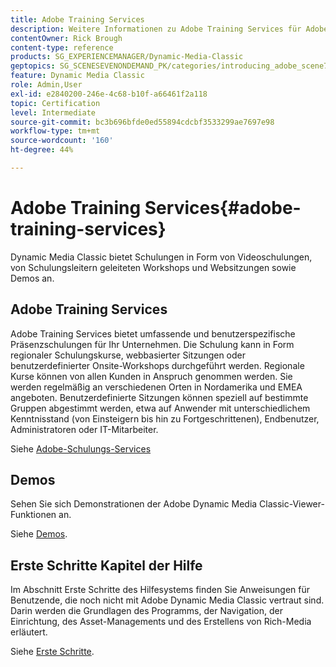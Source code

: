 ```yaml
---
title: Adobe Training Services
description: Weitere Informationen zu Adobe Training Services für Adobe Dynamic Media Classic.
contentOwner: Rick Brough
content-type: reference
products: SG_EXPERIENCEMANAGER/Dynamic-Media-Classic
geptopics: SG_SCENESEVENONDEMAND_PK/categories/introducing_adobe_scene7
feature: Dynamic Media Classic
role: Admin,User
exl-id: e2840200-246e-4c68-b10f-a66461f2a118
topic: Certification
level: Intermediate
source-git-commit: bc3b696bfde0ed55894cdcbf3533299ae7697e98
workflow-type: tm+mt
source-wordcount: '160'
ht-degree: 44%

---
```


# Adobe Training Services{#adobe-training-services}

Dynamic Media Classic bietet Schulungen in Form von Videoschulungen, von Schulungsleitern geleiteten Workshops und Websitzungen sowie Demos an.

## Adobe Training Services

Adobe Training Services bietet umfassende und benutzerspezifische Präsenzschulungen für Ihr Unternehmen. Die Schulung kann in Form regionaler Schulungskurse, webbasierter Sitzungen oder benutzerdefinierter Onsite-Workshops durchgeführt werden. Regionale Kurse können von allen Kunden in Anspruch genommen werden. Sie werden regelmäßig an verschiedenen Orten in Nordamerika und EMEA angeboten. Benutzerdefinierte Sitzungen können speziell auf bestimmte Gruppen abgestimmt werden, etwa auf Anwender mit unterschiedlichem Kenntnisstand (von Einsteigern bis hin zu Fortgeschrittenen), Endbenutzer, Administratoren oder IT-Mitarbeiter. 

Siehe [Adobe-Schulungs-Services](https://learning.adobe.com/)

## Demos

Sehen Sie sich Demonstrationen der Adobe Dynamic Media Classic-Viewer-Funktionen an.

Siehe [Demos](https://landing.adobe.com/en/na/dynamic-media/ctir-2755/live-demos.html).

## Erste Schritte Kapitel der Hilfe

Im Abschnitt Erste Schritte des Hilfesystems finden Sie Anweisungen für Benutzende, die noch nicht mit Adobe Dynamic Media Classic vertraut sind. Darin werden die Grundlagen des Programms, der Navigation, der Einrichtung, des Asset-Managements und des Erstellens von Rich-Media erläutert.

Siehe [Erste Schritte](dmc-platform-overview.md).
